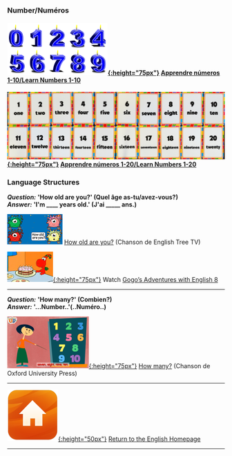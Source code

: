 <head>
<!-- Global site tag (gtag.js) - Google Analytics -->
<script async src="https://www.googletagmanager.com/gtag/js?id=UA-160613202-1"></script>
<script>
  window.dataLayer = window.dataLayer || [];
  function gtag(){dataLayer.push(arguments);}
  gtag('js', new Date());
  gtag('config', 'UA-160613202-1');
</script>
</head>

### Number/Numéros

#### [![numb2](/images/numb2.PNG){:height="75px"}](https://1blockatatime.github.io/English/Number_I) [Apprendre números 1-10/Learn Numbers 1-10](https://1blockatatime.github.io/English/Number_I)   

#### [![numb3](/images/numb3.PNG){:height="75px"}](https://1blockatatime.github.io/English/Number_II) [Apprendre números 1-20/Learn Numbers 1-20](https://1blockatatime.github.io/English/Number_II)    

### Language Structures

***Question:*** **'How old are you?' (Quel âge as-tu/avez-vous?)**  
***Answer:*** **'I'm ____ years old.' (J'ai _____ ans.)**

[![hoay](/images/hoay.PNG)](https://www.youtube.com/watch?v=x2cI4ZgsYU4) [How old are you?](https://www.youtube.com/watch?v=x2cI4ZgsYU4) (Chanson de English Tree TV)  

[![gae8](/images/gae8.PNG){:height="75px"}](https://www.youtube.com/watch?v=sn4sp4YGz0E) Watch [Gogo’s Adventures with English 8](https://www.youtube.com/watch?v=sn4sp4YGz0E)

***

***Question:*** **'How many?' (Combien?)**  
***Answer:*** **'...Number..'(..Numéro..)**

[![oxeuhm](/images/oxeuhm.PNG){:height="75px"}](https://www.youtube.com/watch?v=G3zaC5onBvM) [How many?](https://www.youtube.com/watch?v=G3zaC5onBvM) (Chanson de Oxford University Press)  

***

[![home](/images/home.png){:height="50px"}](https://1blockatatime.github.io/English) [Return to the English Homepage](https://1blockatatime.github.io/English)

***
